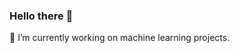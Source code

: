 ### Hello there 👋
🔭 I’m currently working on machine learning projects.
<!--
**dhruva71/dhruva71** is a ✨ _special_ ✨ repository because its `README.md` (this file) appears on your GitHub profile.

Here are some ideas to get you started:

- 🔭 I’m currently working on ...
- 🌱 I’m currently learning ...
- 👯 I’m looking to collaborate on ...
- 🤔 I’m looking for help with ...
- 💬 Ask me about ...
- 📫 How to reach me: ...
- 😄 Pronouns: ...
- ⚡ Fun fact: ...
-->

<!--[![GitHub stats](https://github-readme-stats-dhruva71.vercel.app/api/top-langs?username=dhruva71&hide=ShaderLab,GLSL&langs_count=8&layout=pie&theme=dark)](https://github.com/anuraghazra/github-readme-stats)-->
